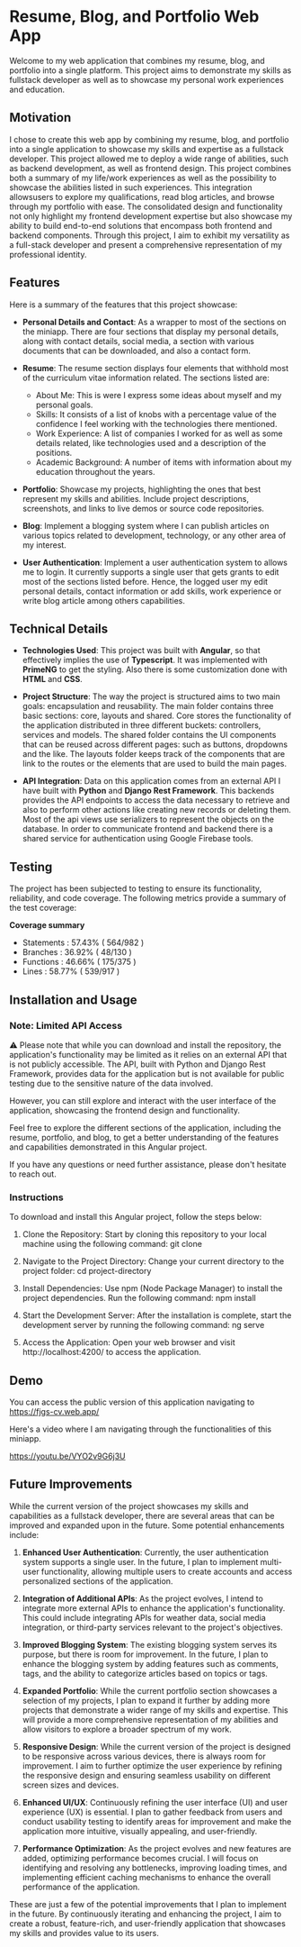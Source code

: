 # Resume, Blog, and Portfolio Web App

Welcome to my web application that combines my resume, blog, and portfolio into a single platform. This project aims to demonstrate my skills as fullstack developer as well as to showcase my personal work experiences and education.

## Motivation

I chose to create this web app by combining my resume, blog, and portfolio into a single application to showcase my skills and expertise as a fullstack developer. This project allowed me to deploy a wide range of abilities, such as backend development, as well as frontend design. This project combines both a summary of my life/work experiences as well as the possibility to showcase the abilities listed in such experiences. This integration allowsusers to explore my qualifications, read blog articles, and browse through my portfolio with ease. The consolidated design and functionality not only highlight my frontend development expertise but also showcase my ability to build end-to-end solutions that encompass both frontend and backend components. Through this project, I aim to exhibit my versatility as a full-stack developer and present a comprehensive representation of my professional identity.

## Features

Here is a summary of the features that this project showcase:

- **Personal Details and Contact**:
  As a wrapper to most of the sections on the miniapp. There are four sections that display my personal details, along with contact details, social media, a section with various documents that can be downloaded, and also a contact form.

- **Resume**:
  The resume section displays four elements that withhold most of the curriculum vitae information related. The sections listed are:

  - About Me: This is were I express some ideas about myself and my personal goals.
  - Skills: It consists of a list of knobs with a percentage value of the confidence I feel working with the technologies there mentioned.
  - Work Experience: A list of companies I worked for as well as some details related, like technologies used and a description of the positions.
  - Academic Background: A number of items with information about my education throughout the years.

- **Portfolio**: Showcase my projects, highlighting the ones that best represent my skills and abilities. Include project descriptions, screenshots, and links to live demos or source code repositories.

- **Blog**: Implement a blogging system where I can publish articles on various topics related to development, technology, or any other area of my interest.

- **User Authentication**: Implement a user authentication system to allows me to login. It currently supports a single user that gets grants to edit most of the sections listed before. Hence, the logged user my edit personal details, contact information or add skills, work experience or write blog article among others capabilities.

## Technical Details

- **Technologies Used**: This project was built with **Angular**, so that effectively implies the use of **Typescript**. It was implemented with **PrimeNG** to get the styling. Also there is some customization done with **HTML** and **CSS**.

- **Project Structure**: The way the project is structured aims to two main goals: encapsulation and reusability. The main folder contains three basic sections: core, layouts and shared. Core stores the functionality of the application distributed in three different buckets: controllers, services and models. The shared folder contains the UI components that can be reused across different pages: such as buttons, dropdowns and the like. The layouts folder keeps track of the components that are link to the routes or the elements that are used to build the main pages.

- **API Integration**: Data on this application comes from an external API I have built with **Python** and **Django Rest Framework**. This backends provides the API endpoints to access the data necessary to retrieve and also to perform other actions like creating new records or deleting them. Most of the api views use serializers to represent the objects on the database. In order to communicate frontend and backend there is a shared service for authentication using Google Firebase tools.

## Testing

The project has been subjected to testing to ensure its functionality, reliability, and code coverage. The following metrics provide a summary of the test coverage:

**Coverage summary**

- Statements : 57.43% ( 564/982 )
- Branches : 36.92% ( 48/130 )
- Functions : 46.66% ( 175/375 )
- Lines : 58.77% ( 539/917 )

## Installation and Usage

### Note: Limited API Access

⚠️ Please note that while you can download and install the repository, the application's functionality may be limited as it relies on an external API that is not publicly accessible. The API, built with Python and Django Rest Framework, provides data for the application but is not available for public testing due to the sensitive nature of the data involved.

However, you can still explore and interact with the user interface of the application, showcasing the frontend design and functionality.

Feel free to explore the different sections of the application, including the resume, portfolio, and blog, to get a better understanding of the features and capabilities demonstrated in this Angular project.

If you have any questions or need further assistance, please don't hesitate to reach out.

### Instructions

To download and install this Angular project, follow the steps below:

1. Clone the Repository: Start by cloning this repository to your local machine using the following command:
   git clone <repository-url>

2. Navigate to the Project Directory: Change your current directory to the project folder:
   cd project-directory

3. Install Dependencies: Use npm (Node Package Manager) to install the project dependencies. Run the following command:
   npm install

4. Start the Development Server: After the installation is complete, start the development server by running the following command:
   ng serve

5. Access the Application: Open your web browser and visit http://localhost:4200/ to access the application.

## Demo

You can access the public version of this application navigating to https://fjgs-cv.web.app/

Here's a video where I am navigating through the functionalities of this miniapp. 

https://youtu.be/VYO2v9G6j3U


## Future Improvements

While the current version of the project showcases my skills and capabilities as a fullstack developer, there are several areas that can be improved and expanded upon in the future. Some potential enhancements include:

1. **Enhanced User Authentication**: Currently, the user authentication system supports a single user. In the future, I plan to implement multi-user functionality, allowing multiple users to create accounts and access personalized sections of the application.

2. **Integration of Additional APIs**: As the project evolves, I intend to integrate more external APIs to enhance the application's functionality. This could include integrating APIs for weather data, social media integration, or third-party services relevant to the project's objectives.

3. **Improved Blogging System**: The existing blogging system serves its purpose, but there is room for improvement. In the future, I plan to enhance the blogging system by adding features such as comments, tags, and the ability to categorize articles based on topics or tags.

4. **Expanded Portfolio**: While the current portfolio section showcases a selection of my projects, I plan to expand it further by adding more projects that demonstrate a wider range of my skills and expertise. This will provide a more comprehensive representation of my abilities and allow visitors to explore a broader spectrum of my work.

5. **Responsive Design**: While the current version of the project is designed to be responsive across various devices, there is always room for improvement. I aim to further optimize the user experience by refining the responsive design and ensuring seamless usability on different screen sizes and devices.

6. **Enhanced UI/UX**: Continuously refining the user interface (UI) and user experience (UX) is essential. I plan to gather feedback from users and conduct usability testing to identify areas for improvement and make the application more intuitive, visually appealing, and user-friendly.

7. **Performance Optimization**: As the project evolves and new features are added, optimizing performance becomes crucial. I will focus on identifying and resolving any bottlenecks, improving loading times, and implementing efficient caching mechanisms to enhance the overall performance of the application.

These are just a few of the potential improvements that I plan to implement in the future. By continuously iterating and enhancing the project, I aim to create a robust, feature-rich, and user-friendly application that showcases my skills and provides value to its users.
